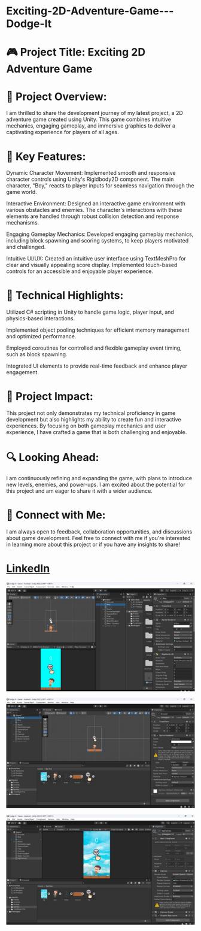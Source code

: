 # Exciting-2D-Adventure-Game---Dodge-It



# 🎮 Project Title: Exciting 2D Adventure Game



# 🔗 Project Overview:

I am thrilled to share the development journey of my latest project, a 2D adventure game created using Unity. This game combines intuitive mechanics, engaging gameplay, and immersive graphics to deliver a captivating experience for players of all ages.


# 🚀 Key Features:

Dynamic Character Movement: Implemented smooth and responsive character controls using Unity's Rigidbody2D component. The main character, "Boy," reacts to player inputs for seamless navigation through the game world.

Interactive Environment: Designed an interactive game environment with various obstacles and enemies. The character's interactions with these elements are handled through robust collision detection and response mechanisms.

Engaging Gameplay Mechanics: Developed engaging gameplay mechanics, including block spawning and scoring systems, to keep players motivated and challenged.

Intuitive UI/UX: Created an intuitive user interface using TextMeshPro for clear and visually appealing score display. Implemented touch-based controls for an accessible and enjoyable player experience.


# 🔧 Technical Highlights:

Utilized C# scripting in Unity to handle game logic, player input, and physics-based interactions.

Implemented object pooling techniques for efficient memory management and optimized performance.

Employed coroutines for controlled and flexible gameplay event timing, such as block spawning.

Integrated UI elements to provide real-time feedback and enhance player engagement.


# 🌟 Project Impact:

This project not only demonstrates my technical proficiency in game development but also highlights my ability to create fun and interactive experiences. By focusing on both gameplay mechanics and user experience, I have crafted a game that is both challenging and enjoyable.


# 🔍 Looking Ahead:

I am continuously refining and expanding the game, with plans to introduce new levels, enemies, and power-ups. I am excited about the potential for this project and am eager to share it with a wider audience.


# 💬 Connect with Me:

I am always open to feedback, collaboration opportunities, and discussions about game development. Feel free to connect with me if you're interested in learning more about this project or if you have any insights to share!

# [LinkedIn](https://www.linkedin.com/in/madheshh/)

![image](Assets/Image_1.png)

![image](Assets/Image_2.png)

![image](Assets/Image_3.png)

